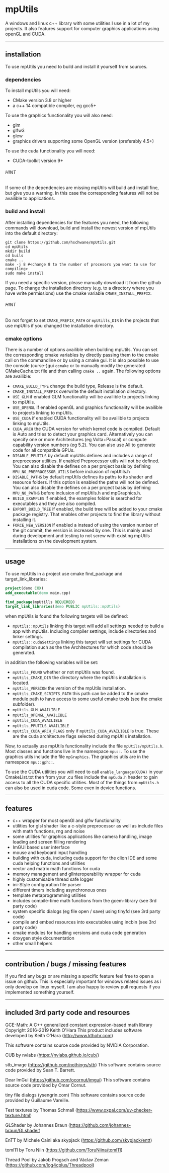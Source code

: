 # mpUtils
A windows and linux c++ library with some utilities I use in a lot of my projects. It also features support
for computer graphics applications using openGL and CUDA.

-------------------------

## installation

To use mpUtils you need to build and install it yourself from sources.

### dependencies

To install mpUtils you will need:
- CMake version 3.8 or higher
- a c++ 14 compatible compiler, eg gcc5+

To use the graphics functionality you will also need:
- glm
- glfw3
- glew
- graphics drivers supporting some OpenGL version (preferably 4.5+)

To use the cuda functionality you will need:
- CUDA-toolkit version 9+

###### HINT
If some of the dependencies are missing mpUtils will build and install fine, but give you a warning.
In this case the corresponding features will not be availible to applications.

### build and install

After installing dependencies for the features you need, the following commands will download, build and install
the newest version of mpUtils into the default directory:

```
git clone https://github.com/hschwane/mpUtils.git
cd mpUtils
mkdir build
cd buils
cmake ..
make -j 8 #<change 8 to the number of procesors you want to use for compiling>
sudo make install
```

If you need a specific version, please manually download it from the github page.
To change the installation directory (e.g. to a directory where you have write permissions)
use the cmake variable `CMAKE_INSTALL_PREFIX`.

###### HINT
Do not forget to set `CMAKE_PREFIX_PATH` or `mpUtills_DIR` in the projects that use mpUtils if you changed the installation directory.

### cmake options

There is a number of options availible when building mpUtils.
You can set the corresponding cmake variables by directly passing them to the cmake call on the commandline or by using a cmake gui.
It is also possible to use the console (curse-)gui `ccmake` or to manually modify the generated CMakeCache.txt file and then calling `cmake ..` again.
The following options are availible:
- `CMAKE_BUILD_TYPE` change the build type, Release is the default.
- `CMAKE_INSTALL_PREFIX` overwrite the default installation directory.
- `USE_GLM` if enabled GLM functionality will be availible to projects linking to mpUtils.
- `USE_OPENGL` if enabled openGL and graphics functionality will be availible to projects linking to mpUtils.
- `USE_CUDA` if enabled CUDA functionality will be availible to projects linking to mpUtils.
- `CUDA_ARCH` the CUDA version for which kernel code is compiled. Default is Auto and tries to detect your graphics card.
                Alternatively you can specify one or more Architectures (eg Volta+Pascal) or compute capability version numbers (eg 5.2).
                You can also use All to generate code for all compatible GPUs.
- `DISABLE_PPUTILS` by default mpUtils defines and includes a range of preprocessor utilities.
                        If enabled Preprocessor utils will not be defined. You can also disable the defines on a per project basis by
                        defining `MPU_NO_PREPROCESSOR_UTILS` before inclusion of mpUtils.h
- `DISABLE_PATHS` by default mpUtils defines its paths to its shader and resource folders.
                       If this option is enabled the paths will not be defined. You can also disable the defines on a per project basis by
                       defining `MPU_NO_PATHS` before inclusion of mpUtils.h and mpGraphics.h.
- `BUILD_EXAMPLES` if enabled, the examples folder is searched for executables and they are also compiled.
- `EXPORT_BUILD_TREE` if enabled, the build tree will be added to your cmake package registry. That enables other projects to find the library without installing it.
- `FORCE_NEW_VERSION` if enabled a instead of using the version number of the git commit, the version is increased by one.
                        This is mainly used during development and testing to not screw with existing mpUtils installations
                        on the development system.

--------------------------
## usage

To use mpUtils in a project use cmake find_package and target_link_libraries:
``` cmake
project(demo CXX)
add_executable(demo main.cpp)

find_package(mpUtills REQUIRED)
target_link_libraries(demo PUBLIC mpUtils::mpUtils)
```

when mpUtils is found the following targets will be defined:
- `mpUtils::mpUtils` linking this target will add all settings needed to build a app with mpUtils.
                        Including compiler settings, include directories and linker settings.
- `mpUtils::cudaSettings` linking this target will set settings for CUDA compilation such as the the Architectures for which code
                            should be generated.

in addition the following variables will be set:
- `mpUtils_FOUND` whether or not mpUtils was found.
- `mpUtils_CMAKE_DIR` the directory where the mpUtils installation is located.
- `mpUtils_VERSION` the version of the mpUtils installation.
- `mpUtils_CMAKE_SCRIPTS_PATH` this path can be added to the cmake module path to have access to some useful cmake tools (see the cmake subfolder).
- `mpUtils_GLM_AVAILIBLE`
- `mpUtils_OPENGL_AVAILIBLE`
- `mpUtils_CUDA_AVAILIBLE`
- `mpUtils_PPUTILS_AVAILIBLE`
- `mpUtils_CUDA_ARCH_FLAGS` only if `mpUtils_CUDA_AVAILIBLE` is true. These are the cuda architecture flags selected during mpUtils installation.

Now, to actually use mpUtils functionality include the file `mpUtils/mpUtils.h`.
Most classes and functions live in the namespace `mpu::`. To use the graphics utils include the file `mpGraphics`.
The graphics utils are in the namespace `mpu::gph::`.

To use the CUDA utilities you will need to call `enable_language(CUDA)` in your CmakeList.txt then from your .cu files
include the `mpCuda.h` header to gain access to all the CUDA specific utilities. Most of the things from `mpUtils.h` can
also be used in cuda code. Some even in device functions.

--------------------------
## features


- c++ wrapper for most openGl and glfw functionality
- utilities for glsl shader like a c-style preprocessor as well as include files with math functions, rng and noise
- some utilities for graphics applications like camera handling, image loading and screen filling rendering
- ImGUI based user interface
- mouse and keyboard input handling 
- building with cuda, including cuda support for the clion IDE and some cuda helping functions and utilities
- vector and matrix math functions for cuda
- memory management and glInteroperability wrapper for cuda
- highly customisable thread safe logger
- ini-Style configuration file parser
- different timers including asynchronous ones
- template metaprogramming utilities
- includes compile-time math functions from the gcem-library (see 3rd party code)
- system specific dialogs (eg file open / save) using tinyfd (see 3rd party code)
- compile and embed resources into executables using incbin (see 3rd party code)
- cmake modules for handling versions and cuda code generation
- doxygen style documentation
- other small helpers

------------------------
## contribution / bugs / missing features

If you find any bugs or are missing a specific feature feel free to open a issue on github.
This is especially important for windows related issues as i only develop on linux myself.
I am also happy to review pull requests if you implemented something yourself.

-----------------------
## included 3rd party code and resources

GCE-Math: A C++ generalized constant expression-based math library
Copyright 2016-2019 Keith O'Hara
This product includes software developed by Keith O'Hara (http://www.kthohr.com)

This software contains source code
provided by NVIDIA Corporation.

CUB by nvlabs (https://nvlabs.github.io/cub/)

stb_image (https://github.com/nothings/stb)
This software contains source code provided by Sean T. Barrett.

Dear ImGui (https://github.com/ocornut/imgui)
This software contains source code provided by Omar Cornut.

tiny file dialogs (ysengrin.com)
This software contains source code provided by Guillaume Vareille.

Test textures by Thomas Schmall (https://www.oxpal.com/uv-checker-texture.html)  

GLShader by Johannes Braun (https://github.com/johannes-braun/GLshader)

EnTT by Michele Caini aka skypjack (https://github.com/skypjack/entt)

toml11 by Toru Niin (https://github.com/ToruNiina/toml11)

Thread Pool by Jakob Progsch and Václav Zeman (https://github.com/log4cplus/Threadpool)